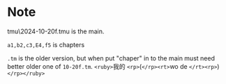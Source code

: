 # Note

tmu\2024-10-20f.tmu is the main.

`a1,b2,c3,E4,f5` is chapters

`.tm` is the older version, but when put "chaper" in to the main must need better older one of `10-20f.tm`.
`<ruby>`我的 `<rp>`(`</rp><rt>`wo de `</rt><rp>`)`</rp></ruby>`
